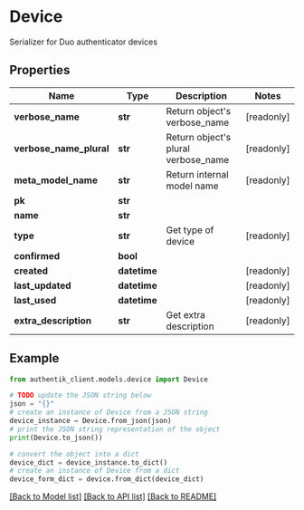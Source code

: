 # Device

Serializer for Duo authenticator devices

## Properties

Name | Type | Description | Notes
------------ | ------------- | ------------- | -------------
**verbose_name** | **str** | Return object&#39;s verbose_name | [readonly] 
**verbose_name_plural** | **str** | Return object&#39;s plural verbose_name | [readonly] 
**meta_model_name** | **str** | Return internal model name | [readonly] 
**pk** | **str** |  | 
**name** | **str** |  | 
**type** | **str** | Get type of device | [readonly] 
**confirmed** | **bool** |  | 
**created** | **datetime** |  | [readonly] 
**last_updated** | **datetime** |  | [readonly] 
**last_used** | **datetime** |  | [readonly] 
**extra_description** | **str** | Get extra description | [readonly] 

## Example

```python
from authentik_client.models.device import Device

# TODO update the JSON string below
json = "{}"
# create an instance of Device from a JSON string
device_instance = Device.from_json(json)
# print the JSON string representation of the object
print(Device.to_json())

# convert the object into a dict
device_dict = device_instance.to_dict()
# create an instance of Device from a dict
device_form_dict = device.from_dict(device_dict)
```
[[Back to Model list]](../README.md#documentation-for-models) [[Back to API list]](../README.md#documentation-for-api-endpoints) [[Back to README]](../README.md)


